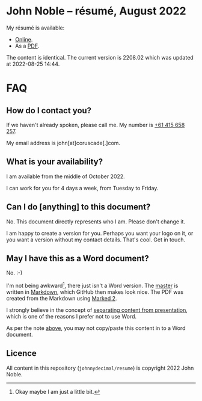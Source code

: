 # John Noble – résumé, August 2022

My résumé is available:

- [Online](https://github.com/johnnydecimal/resume/blob/main/resume.md).
- As a [PDF](https://github.com/johnnydecimal/resume/raw/08ca4e5937ff55d6cc015a33b86ad2ff18acb5fb/John%20Noble%20%E2%80%93%20re%CC%81sume%CC%81,%20August%202022.pdf).

The content is identical. The current version is 2208.02 which was updated at 2022-08-25 14:44.

# FAQ

## How do I contact you?

If we haven't already spoken, please call me. My number is [+61 415 658 257](tel:+61415658257).

My email address is john\[at\]coruscade\[.\]com.

## What is your availability?

I am available from the middle of October 2022.

I can work for you for 4 days a week, from Tuesday to Friday.

## Can I do \[anything\] to this document?

No. This document directly represents who I am. Please don't change it.

I am happy to create a version for you. Perhaps you want your logo on it, or you want a version without my contact details. That's cool. Get in touch.

## May I have this as a Word document?

No. :-)

I'm not being awkward[^awk], there just isn't a Word version. The [master](https://raw.githubusercontent.com/johnnydecimal/resume/main/resume.md) is written in [Markdown](https://daringfireball.net/projects/markdown/), which GitHub then makes look nice. The PDF was created from the Markdown using [Marked 2](https://marked2app.com).

I strongly believe in the concept of [separating content from presentation](https://duckduckgo.com/?q=content+vs+presentation+html+css), which is one of the reasons I prefer not to use Word.

As per the note [above](https://github.com/johnnydecimal/resume/blob/main/README.md#can-i-do-anything-to-this-document), you may not copy/paste this content in to a Word document.

## Licence

All content in this repository (`johnnydecimal/resume`) is copyright 2022 John Noble.

[^awk]: Okay maybe I am just a little bit.
